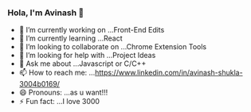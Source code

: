 ### Hola, I'm Avinash 👋

- 🔭 I’m currently working on ...Front-End Edits
- 🌱 I’m currently learning ...React
- 👯 I’m looking to collaborate on ...Chrome Extension Tools
- 🤔 I’m looking for help with ...Project Ideas 
- 💬 Ask me about ...Javascript or C/C++
- 📫 How to reach me: ...https://www.linkedin.com/in/avinash-shukla-3004b0169/
- 😄 Pronouns: ...as u want!!!
- ⚡ Fun fact: ...I love 3000
